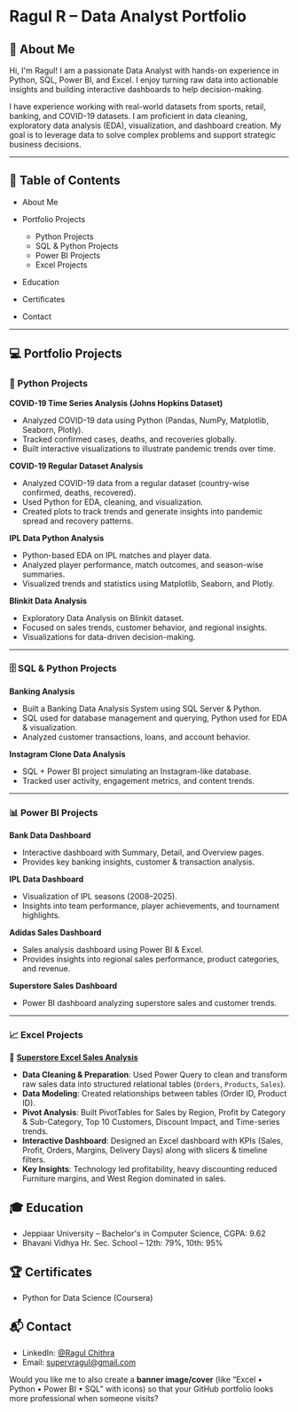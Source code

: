 
# Ragul R – Data Analyst Portfolio

## 📖 About Me

Hi, I'm Ragul! I am a passionate Data Analyst with hands-on experience in Python, SQL, Power BI, and Excel. I enjoy turning raw data into actionable insights and building interactive dashboards to help decision-making.

I have experience working with real-world datasets from sports, retail, banking, and COVID-19 datasets. I am proficient in data cleaning, exploratory data analysis (EDA), visualization, and dashboard creation. My goal is to leverage data to solve complex problems and support strategic business decisions.

---

## 📑 Table of Contents

* About Me
* Portfolio Projects

  * Python Projects
  * SQL & Python Projects
  * Power BI Projects
  * Excel Projects
* Education
* Certificates
* Contact

---

## 💻 Portfolio Projects

### 🐍 Python Projects

**COVID-19 Time Series Analysis (Johns Hopkins Dataset)**

* Analyzed COVID-19 data using Python (Pandas, NumPy, Matplotlib, Seaborn, Plotly).
* Tracked confirmed cases, deaths, and recoveries globally.
* Built interactive visualizations to illustrate pandemic trends over time.

**COVID-19 Regular Dataset Analysis**

* Analyzed COVID-19 data from a regular dataset (country-wise confirmed, deaths, recovered).
* Used Python for EDA, cleaning, and visualization.
* Created plots to track trends and generate insights into pandemic spread and recovery patterns.

**IPL Data Python Analysis**

* Python-based EDA on IPL matches and player data.
* Analyzed player performance, match outcomes, and season-wise summaries.
* Visualized trends and statistics using Matplotlib, Seaborn, and Plotly.

**Blinkit Data Analysis**

* Exploratory Data Analysis on Blinkit dataset.
* Focused on sales trends, customer behavior, and regional insights.
* Visualizations for data-driven decision-making.

---

### 🗄️ SQL & Python Projects

**Banking Analysis**

* Built a Banking Data Analysis System using SQL Server & Python.
* SQL used for database management and querying, Python used for EDA & visualization.
* Analyzed customer transactions, loans, and account behavior.

**Instagram Clone Data Analysis**

* SQL + Power BI project simulating an Instagram-like database.
* Tracked user activity, engagement metrics, and content trends.

---

### 📊 Power BI Projects

**Bank Data Dashboard**

* Interactive dashboard with Summary, Detail, and Overview pages.
* Provides key banking insights, customer & transaction analysis.

**IPL Data Dashboard**

* Visualization of IPL seasons (2008–2025).
* Insights into team performance, player achievements, and tournament highlights.

**Adidas Sales Dashboard**

* Sales analysis dashboard using Power BI & Excel.
* Provides insights into regional sales performance, product categories, and revenue.

**Superstore Sales Dashboard**

* Power BI dashboard analyzing superstore sales and customer trends.

---

### 📈 Excel Projects

🔗 [**Superstore Excel Sales Analysis**](https://github.com/Ragul-dataAnalyst/super_store_Excel_analysis-)

* **Data Cleaning & Preparation**: Used Power Query to clean and transform raw sales data into structured relational tables (`Orders`, `Products`, `Sales`).
* **Data Modeling**: Created relationships between tables (Order ID, Product ID).
* **Pivot Analysis**: Built PivotTables for Sales by Region, Profit by Category & Sub-Category, Top 10 Customers, Discount Impact, and Time-series trends.
* **Interactive Dashboard**: Designed an Excel dashboard with KPIs (Sales, Profit, Orders, Margins, Delivery Days) along with slicers & timeline filters.
* **Key Insights**: Technology led profitability, heavy discounting reduced Furniture margins, and West Region dominated in sales.


## 🎓 Education

* Jeppiaar University – Bachelor's in Computer Science, CGPA: 9.62
* Bhavani Vidhya Hr. Sec. School – 12th: 79%, 10th: 95%

## 🏆 Certificates

* Python for Data Science (Coursera)

## 📬 Contact

* LinkedIn: [@Ragul Chithra](https://www.linkedin.com/in/ragul-chithra)
* Email: [supervragul@gmail.com](mailto:supervragul@gmail.com)


Would you like me to also create a **banner image/cover** (like “Excel • Python • Power BI • SQL” with icons) so that your GitHub portfolio looks more professional when someone visits?
